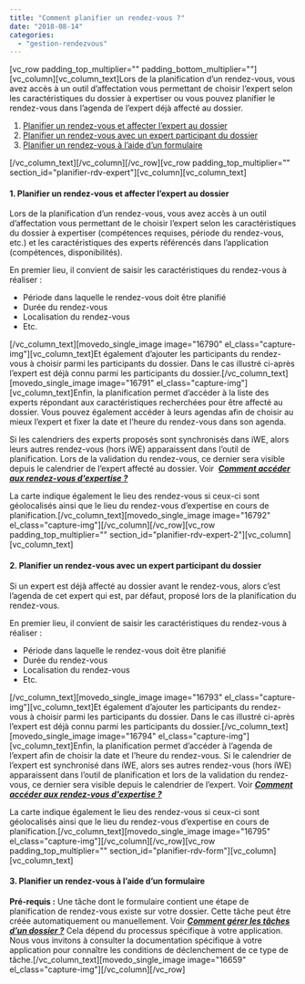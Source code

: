```yaml
---
title: "Comment planifier un rendez-vous ?"
date: "2018-08-14"
categories: 
  - "gestion-rendezvous"
---
```


\[vc\_row padding\_top\_multiplier="" padding\_bottom\_multiplier=""\]\[vc\_column\]\[vc\_column\_text\]Lors de la planification d’un rendez-vous, vous avez accès à un outil d’affectation vous permettant de choisir l’expert selon les caractéristiques du dossier à expertiser ou vous pouvez planifier le rendez-vous dans l’agenda de l’expert déjà affecté au dossier.

1. [Planifier un rendez-vous et affecter l’expert au dossier](#planifier-rdv-expert)
2. [Planifier un rendez-vous avec un expert participant du dossier](#planifier-rdv-expert-2)
3. [Planifier un rendez-vous à l’aide d’un formulaire](#planifier-rdv-form)

\[/vc\_column\_text\]\[/vc\_column\]\[/vc\_row\]\[vc\_row padding\_top\_multiplier="" section\_id="planifier-rdv-expert"\]\[vc\_column\]\[vc\_column\_text\]

#### **1\. Planifier un rendez-vous et affecter l’expert au dossier**

Lors de la planification d’un rendez-vous, vous avez accès à un outil d’affectation vous permettant de le choisir l’expert selon les caractéristiques du dossier à expertiser (compétences requises, période du rendez-vous, etc.) et les caractéristiques des experts référencés dans l’application (compétences, disponibilités).

En premier lieu, il convient de saisir les caractéristiques du rendez-vous à réaliser :

- Période dans laquelle le rendez-vous doit être planifié
- Durée du rendez-vous
- Localisation du rendez-vous
- Etc.

\[/vc\_column\_text\]\[movedo\_single\_image image="16790" el\_class="capture-img"\]\[vc\_column\_text\]Et également d’ajouter les participants du rendez-vous à choisir parmi les participants du dossier. Dans le cas illustré ci-après l’expert est déjà connu parmi les participants du dossier.\[/vc\_column\_text\]\[movedo\_single\_image image="16791" el\_class="capture-img"\]\[vc\_column\_text\]Enfin, la planification permet d’accéder à la liste des experts répondant aux caractéristiques recherchées pour être affecté au dossier. Vous pouvez également accéder à leurs agendas afin de choisir au mieux l’expert et fixer la date et l’heure du rendez-vous dans son agenda.

Si les calendriers des experts proposés sont synchronisés dans iWE, alors leurs autres rendez-vous (hors iWE) apparaissent dans l’outil de planification. Lors de la validation du rendez-vous, ce dernier sera visible depuis le calendrier de l’expert affecté au dossier. Voir  [**_Comment accéder aux rendez-vous d'expertise ?_**](https://learn.iwecloud.com/documentation/rendez-vous/comment-acceder-rdv-expertise/)

La carte indique également le lieu des rendez-vous si ceux-ci sont géolocalisés ainsi que le lieu du rendez-vous d’expertise en cours de planification.\[/vc\_column\_text\]\[movedo\_single\_image image="16792" el\_class="capture-img"\]\[/vc\_column\]\[/vc\_row\]\[vc\_row padding\_top\_multiplier="" section\_id="planifier-rdv-expert-2"\]\[vc\_column\]\[vc\_column\_text\]

#### **2\. Planifier un rendez-vous avec un expert participant du dossier**

Si un expert est déjà affecté au dossier avant le rendez-vous, alors c’est l’agenda de cet expert qui est, par défaut, proposé lors de la planification du rendez-vous.

En premier lieu, il convient de saisir les caractéristiques du rendez-vous à réaliser :

- Période dans laquelle le rendez-vous doit être planifié
- Durée du rendez-vous
- Localisation du rendez-vous
- Etc.

\[/vc\_column\_text\]\[movedo\_single\_image image="16793" el\_class="capture-img"\]\[vc\_column\_text\]Et également d’ajouter les participants du rendez-vous à choisir parmi les participants du dossier. Dans le cas illustré ci-après l’expert est déjà connu parmi les participants du dossier.\[/vc\_column\_text\]\[movedo\_single\_image image="16794" el\_class="capture-img"\]\[vc\_column\_text\]Enfin, la planification permet d’accéder à l’agenda de l’expert afin de choisir la date et l’heure du rendez-vous. Si le calendrier de l’expert est synchronisé dans iWE, alors ses autres rendez-vous (hors iWE) apparaissent dans l’outil de planification et lors de la validation du rendez-vous, ce dernier sera visible depuis le calendrier de l’expert. Voir [**_Comment accéder aux rendez-vous d'expertise ?_**](https://learn.iwecloud.com/documentation/rendez-vous/comment-acceder-rdv-expertise/)

La carte indique également le lieu des rendez-vous si ceux-ci sont géolocalisés ainsi que le lieu du rendez-vous d’expertise en cours de planification.\[/vc\_column\_text\]\[movedo\_single\_image image="16795" el\_class="capture-img"\]\[/vc\_column\]\[/vc\_row\]\[vc\_row padding\_top\_multiplier="" section\_id="planifier-rdv-form"\]\[vc\_column\]\[vc\_column\_text\]

#### **3\. Planifier un rendez-vous à l’aide d’un formulaire**

**Pré-requis :** Une tâche dont le formulaire contient une étape de planification de rendez-vous existe sur votre dossier. Cette tâche peut être créée automatiquement ou manuellement. Voir [**_Comment gérer les tâches d’un dossier ?_**](https://learn.iwecloud.com/documentation/tache/comment-creer-tache-manuel/) Cela dépend du processus spécifique à votre application. Nous vous invitons à consulter la documentation spécifique à votre application pour connaître les conditions de déclenchement de ce type de tâche.\[/vc\_column\_text\]\[movedo\_single\_image image="16659" el\_class="capture-img"\]\[/vc\_column\]\[/vc\_row\]
